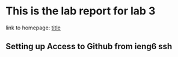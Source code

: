 # This is the lab report for lab 3

  link to homepage: [title](https://yangwestyyy21.github.io/cse15l-lab-reports/index.html)
  
## Setting up Access to Github from ieng6 ssh

